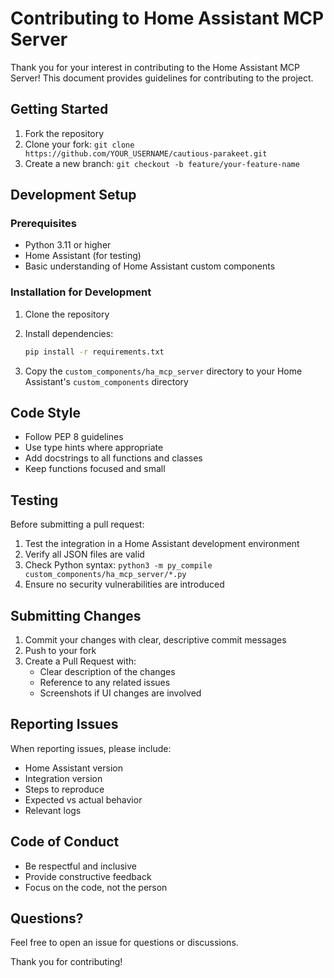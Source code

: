 # Contributing to Home Assistant MCP Server

Thank you for your interest in contributing to the Home Assistant MCP Server! This document provides guidelines for contributing to the project.

## Getting Started

1. Fork the repository
2. Clone your fork: `git clone https://github.com/YOUR_USERNAME/cautious-parakeet.git`
3. Create a new branch: `git checkout -b feature/your-feature-name`

## Development Setup

### Prerequisites

- Python 3.11 or higher
- Home Assistant (for testing)
- Basic understanding of Home Assistant custom components

### Installation for Development

1. Clone the repository
2. Install dependencies:
   ```bash
   pip install -r requirements.txt
   ```

3. Copy the `custom_components/ha_mcp_server` directory to your Home Assistant's `custom_components` directory

## Code Style

- Follow PEP 8 guidelines
- Use type hints where appropriate
- Add docstrings to all functions and classes
- Keep functions focused and small

## Testing

Before submitting a pull request:

1. Test the integration in a Home Assistant development environment
2. Verify all JSON files are valid
3. Check Python syntax: `python3 -m py_compile custom_components/ha_mcp_server/*.py`
4. Ensure no security vulnerabilities are introduced

## Submitting Changes

1. Commit your changes with clear, descriptive commit messages
2. Push to your fork
3. Create a Pull Request with:
   - Clear description of the changes
   - Reference to any related issues
   - Screenshots if UI changes are involved

## Reporting Issues

When reporting issues, please include:

- Home Assistant version
- Integration version
- Steps to reproduce
- Expected vs actual behavior
- Relevant logs

## Code of Conduct

- Be respectful and inclusive
- Provide constructive feedback
- Focus on the code, not the person

## Questions?

Feel free to open an issue for questions or discussions.

Thank you for contributing!
